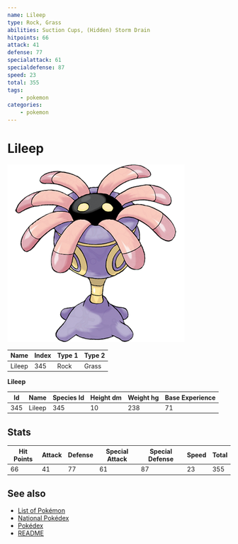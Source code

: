 ```yaml
---
name: Lileep
type: Rock, Grass
abilities: Suction Cups, (Hidden) Storm Drain
hitpoints: 66
attack: 41
defense: 77
specialattack: 61
specialdefense: 87
speed: 23
total: 355
tags:
    - pokemon
categories:
    - pokemon
---
```


# Lileep


![Lileep](images/345.png)

| **Name** | **Index** | **Type 1** | **Type 2** |
|----|----|----|----|
| Lileep | 345 | Rock | Grass  |

**Lileep** 




| **Id** | **Name** | **Species Id** | **Height dm** | **Weight hg** | **Base Experience** |
|--------|----------|----------------|------------|------------|---------------------|
| 345 | Lileep | 345 | 10 | 238 | 71 |



## Stats

| **Hit Points** | **Attack** | **Defense** | **Special Attack** | **Special Defense** | **Speed** | **Total** |
|----------------|------------|-------------|--------------------|---------------------|-----------|-----------|
| 66 | 41 | 77 | 61 | 87 | 23 | 355 |

## See also

- [List of Pokémon](../pokemon.md)
- [National Pokédex](../national_pokedex.md)
- [Pokédex](../pokedex.md)
- [README](../README.md)
